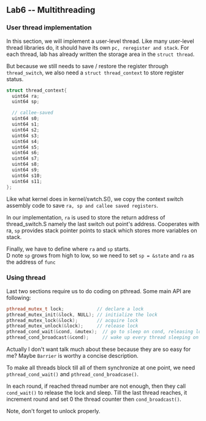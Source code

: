 ## Lab6 -- Multithreading

### User thread implementation
In this section, we will implement a user-level thread. Like many user-level thread libraries do, it should have its own 
`pc, reregister and stack`. For each thread, lab has already written the storage area in the `struct thread`.  

But because we still needs to save / restore the register through `thread_switch`, we also need a `struct thread_context` to store register status.
```c
struct thread_context{
  uint64 ra;
  uint64 sp;

  // callee-saved
  uint64 s0;
  uint64 s1;
  uint64 s2;
  uint64 s3;
  uint64 s4;
  uint64 s5;
  uint64 s6;
  uint64 s7;
  uint64 s8;
  uint64 s9;
  uint64 s10;
  uint64 s11;
};
```
Like what kernel does in kernel/swtch.S(), we copy the context switch assembly code to save `ra, sp and callee saved registers`.  

In our implementation, `ra` is used to store the return address of thread_switch.S namely the last switch out point's address. Cooperates with ra, `sp` provides stack pointer points to stack which stores more variables on stack.

Finally, we have to define where `ra` and `sp` starts.  
D note `sp` grows from high to low, so we need to set `sp = &state` and `ra` as the address of `func`

### Using thread
Last two sections require us to do coding on pthread. Some main API are following:
```cpp
pthread_mutex_t lock;            // declare a lock
pthread_mutex_init(&lock, NULL); // initialize the lock
pthread_mutex_lock(&lock);       // acquire lock
pthread_mutex_unlock(&lock);     // release lock
pthread_cond_wait(&cond, &mutex);  // go to sleep on cond, releasing lock mutex, acquiring upon wake up
pthread_cond_broadcast(&cond);     // wake up every thread sleeping on cond
```

Actually I don't want talk much about these because they are so easy for me? Maybe `Barrier`  is worthy a concise description.

To make all threads block till all of them synchronize at one point, we need `pthread_cond_wait()` and `pthread_cond_broadcase()`.  

In each round, if reached thread number are not enough, then they call `cond_wait()` to release the lock and sleep. Till the last thread reaches, it increment round and set 0 the thread counter then `cond_broadcast()`.

Note, don't forget to unlock properly.
